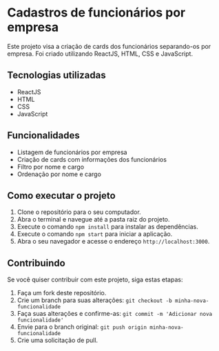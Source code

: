 # Cadastros de funcionários por empresa

Este projeto visa a criação de cards dos funcionários separando-os por empresa. Foi criado utilizando ReactJS, HTML, CSS e JavaScript.

## Tecnologias utilizadas

- ReactJS
- HTML
- CSS
- JavaScript

## Funcionalidades

- Listagem de funcionários por empresa
- Criação de cards com informações dos funcionários
- Filtro por nome e cargo
- Ordenação por nome e cargo

## Como executar o projeto

1. Clone o repositório para o seu computador.
2. Abra o terminal e navegue até a pasta raiz do projeto.
3. Execute o comando `npm install` para instalar as dependências.
4. Execute o comando `npm start` para iniciar a aplicação.
5. Abra o seu navegador e acesse o endereço `http://localhost:3000`.

## Contribuindo

Se você quiser contribuir com este projeto, siga estas etapas:

1. Faça um fork deste repositório.
2. Crie um branch para suas alterações: `git checkout -b minha-nova-funcionalidade`
3. Faça suas alterações e confirme-as: `git commit -m 'Adicionar nova funcionalidade'`
4. Envie para o branch original: `git push origin minha-nova-funcionalidade`
5. Crie uma solicitação de pull.
